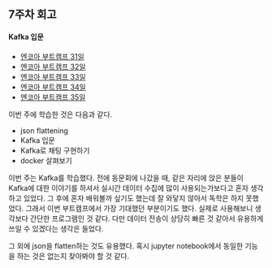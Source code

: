 ## 7주차 회고
#### Kafka 입문 

- [엔코아 부트캠프 31일](https://mingk42.github.io/bloGit/%EC%97%94%EC%BD%94%EC%95%84-%EB%B6%80%ED%8A%B8%EC%BA%A0%ED%94%84-31%EC%9D%BC%EC%B0%A8/)
- [엔코아 부트캠프 32일](https://mingk42.github.io/bloGit/%EC%97%94%EC%BD%94%EC%95%84-%EB%B6%80%ED%8A%B8%EC%BA%A0%ED%94%84-32%EC%9D%BC%EC%B0%A8/)
- [엔코아 부트캠프 33일](https://mingk42.github.io/bloGit/%EC%97%94%EC%BD%94%EC%95%84-%EB%B6%80%ED%8A%B8%EC%BA%A0%ED%94%84-33%EC%9D%BC%EC%B0%A8/)
- [엔코아 부트캠프 34일](https://mingk42.github.io/bloGit/%EC%97%94%EC%BD%94%EC%95%84-%EB%B6%80%ED%8A%B8%EC%BA%A0%ED%94%84-34%EC%9D%BC%EC%B0%A8/)
- [엔코아 부트캠프 35일](https://mingk42.github.io/bloGit/%EC%97%94%EC%BD%94%EC%95%84-%EB%B6%80%ED%8A%B8%EC%BA%A0%ED%94%84-35%EC%9D%BC%EC%B0%A8/)

이번 주에 학습한 것은 다음과 같다.

- json flattening
- Kafka 입문
- Kafka로 채팅 구현하기
- docker 살펴보기

이번 주는 Kafka를 학습했다. 전에 동문회에 나갔을 때, 같은 자리에 앉은 분들이 Kafka에 대한 이야기를 하셔서 실시간 데이터 수집에 많이 사용되는가보다고 혼자 생각하고 있었다. 그 후에 혼자 배워볼까 싶기도 했는데 잘 와닿지 않아서 독학은 하지 못했었다. 그래서 이번 부트캠프에서 가장 기대했던 부분이기도 했다. 실제로 사용해보니 생각보다 간단한 프로그램인 것 같다. 다만 데이터 전송이 상당히 빠른 것 같아서 유용하게 쓰일 수 있겠다는 생각은 들었다.

그 외에 json을 flatten하는 것도 유용했다. 혹시 jupyter notebook에서 동일한 기능을 하는 것은 없는지 찾아봐야 할 것 같다.
